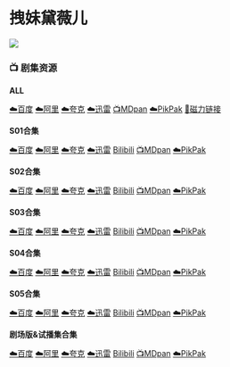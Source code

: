 # 拽妹黛薇儿
![](/image/180621133544-daria.jpg)

### **📺 剧集资源**

**ALL** 

[☁️百度](https://pan.baidu.com/s/1V-ra-OrUvxOEotSnQZyENA?pwd=nncs) [☁️阿里](https://www.alipan.com/s/X9zDhCWGK9V) [☁️夸克](https://pan.quark.cn/s/91af7e884d29) [☁️迅雷](https://pan.xunlei.com/s/VNnhIkUBz5Qug3ia-FvDceDoA1?pwd=yt2v#) [📺MDpan](https://pan.mdsub.top/%E6%8B%BD%E5%A6%B9%E9%BB%9B%E8%96%87%E5%84%BF) [☁️PikPak](https://mypikpak.com/s/VNmWVFoGciWPdsGKQgqAHgVlo1) [🧲磁力链接](magnet:?xt=urn:btih:55d9e10946b7412d565a8261f378299ec5eef44a)

**S01合集**  <Badge type="warning" text="漫迪MDsub" />

[☁️百度](https://pan.baidu.com/s/1V-ra-OrUvxOEotSnQZyENA?pwd=nncs) [☁️阿里](https://www.alipan.com/s/X9zDhCWGK9V) [☁️夸克](https://pan.quark.cn/s/91af7e884d29) [☁️迅雷](https://pan.xunlei.com/s/VNnhJPG3O6DliGBEYx6S_OMLA1?pwd=q2zp#) [Bilibili](https://www.bilibili.com/bangumi/play/ss2953) [📺MDpan](https://pan.mdsub.top/%E6%8B%BD%E5%A6%B9%E9%BB%9B%E8%96%87%E5%84%BF) [☁️PikPak](https://mypikpak.com/s/VNmWVFoGciWPdsGKQgqAHgVlo1)

**S02合集**  <Badge type="warning" text="漫迪MDsub" />

[☁️百度](https://pan.baidu.com/s/1V-ra-OrUvxOEotSnQZyENA?pwd=nncs) [☁️阿里](https://www.alipan.com/s/X9zDhCWGK9V) [☁️夸克](https://pan.quark.cn/s/91af7e884d29) [☁️迅雷](https://pan.xunlei.com/s/VNnhJLigjSaVuEAXXnU6kj8YA1?pwd=9vxu#) [Bilibili](https://www.bilibili.com/bangumi/play/ss2954) [📺MDpan](https://pan.mdsub.top/%E6%8B%BD%E5%A6%B9%E9%BB%9B%E8%96%87%E5%84%BF) [☁️PikPak](https://mypikpak.com/s/VNmWVFoGciWPdsGKQgqAHgVlo1)

**S03合集**  <Badge type="warning" text="漫迪MDsub" />

[☁️百度](https://pan.baidu.com/s/1V-ra-OrUvxOEotSnQZyENA?pwd=nncs) [☁️阿里](https://www.alipan.com/s/X9zDhCWGK9V) [☁️夸克](https://pan.quark.cn/s/91af7e884d29) [☁️迅雷](https://pan.xunlei.com/s/VNnhJFc-FVhSWeLwDIXxZsQXA1?pwd=ktd7#) [Bilibili](https://www.bilibili.com/bangumi/play/ss2955) [📺MDpan](https://pan.mdsub.top/%E6%8B%BD%E5%A6%B9%E9%BB%9B%E8%96%87%E5%84%BF) [☁️PikPak](https://mypikpak.com/s/VNmWVFoGciWPdsGKQgqAHgVlo1)

**S04合集**  <Badge type="warning" text="漫迪MDsub" />

[☁️百度](https://pan.baidu.com/s/1V-ra-OrUvxOEotSnQZyENA?pwd=nncs) [☁️阿里](https://www.alipan.com/s/X9zDhCWGK9V) [☁️夸克](https://pan.quark.cn/s/91af7e884d29) [☁️迅雷](https://pan.xunlei.com/s/VNnhJCLYjSaVuEAXXnU6khu8A1?pwd=hsfu#) [Bilibili](https://www.bilibili.com/bangumi/play/ss2956) [📺MDpan](https://pan.mdsub.top/%E6%8B%BD%E5%A6%B9%E9%BB%9B%E8%96%87%E5%84%BF) [☁️PikPak](https://mypikpak.com/s/VNmWVFoGciWPdsGKQgqAHgVlo1)

**S05合集**  <Badge type="tip" text="O君译制" />

[☁️百度](https://pan.baidu.com/s/1V-ra-OrUvxOEotSnQZyENA?pwd=nncs) [☁️阿里](https://www.alipan.com/s/X9zDhCWGK9V) [☁️夸克](https://pan.quark.cn/s/91af7e884d29) [☁️迅雷](https://pan.xunlei.com/s/VNnhInyR95sz6Xth82u_EfMLA1?pwd=u9mf#) [Bilibili](https://www.bilibili.com/bangumi/play/ss6298) [📺MDpan](https://pan.mdsub.top/%E6%8B%BD%E5%A6%B9%E9%BB%9B%E8%96%87%E5%84%BF) [☁️PikPak](https://mypikpak.com/s/VNmWVFoGciWPdsGKQgqAHgVlo1)

**剧场版&试播集合集**  <Badge type="warning" text="漫迪MDsub" />

[☁️百度](https://pan.baidu.com/s/1V-ra-OrUvxOEotSnQZyENA?pwd=nncs) [☁️阿里](https://www.alipan.com/s/X9zDhCWGK9V) [☁️夸克](https://pan.quark.cn/s/91af7e884d29) [☁️迅雷](https://pan.xunlei.com/s/VNnhJVxSig6iwEqUa6QdhKpZA1?pwd=ki5r#) [Bilibili](https://www.bilibili.com/bangumi/play/ss3015) [📺MDpan](https://pan.mdsub.top/%E6%8B%BD%E5%A6%B9%E9%BB%9B%E8%96%87%E5%84%BF) [☁️PikPak](https://mypikpak.com/s/VNmWVFoGciWPdsGKQgqAHgVlo1)